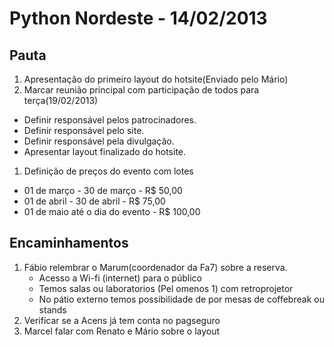 # Python Nordeste - 14/02/2013

## Pauta

1. Apresentação do primeiro layout do hotsite(Enviado pelo Mário)
1. Marcar reunião principal com participação de todos para terça(19/02/2013)
  - Definir responsável pelos patrocinadores.
  - Definir responsável pelo site.
  - Definir responsável pela divulgação.
  - Apresentar layout finalizado do hotsite.
1. Definição de preços do evento com lotes
  - 01 de março - 30 de março - R$ 50,00
  - 01 de abril - 30 de abril - R$ 75,00
  - 01 de maio até o dia do evento - R$ 100,00

## Encaminhamentos

1. Fábio relembrar o Marum(coordenador da Fa7) sobre a reserva.
   - Acesso a Wi-fi (internet) para o público
   - Temos salas ou laboratorios (Pel omenos 1) com retroprojetor
   - No pátio externo temos possibilidade de por mesas de coffebreak ou stands 
1. Verificar se a Acens já tem conta no pagseguro
1. Marcel falar com Renato e Mário sobre o layout
